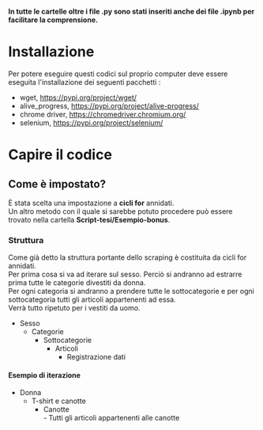 **In tutte le cartelle oltre i file .py sono stati inseriti anche dei file .ipynb per facilitare la comprensione.**  
# Installazione  
Per potere eseguire questi codici sul proprio computer deve essere eseguita l'installazione dei seguenti pacchetti :
- wget, https://pypi.org/project/wget/
- alive_progress, https://pypi.org/project/alive-progress/
- chrome driver, https://chromedriver.chromium.org/
- selenium, https://pypi.org/project/selenium/

# Capire il codice 
## Come è impostato?
È stata scelta una impostazione a **cicli for** annidati.  
Un altro metodo con il quale si sarebbe potuto procedere può essere trovato nella cartella **Script-tesi/Esempio-bonus**.  

### Struttura
Come già detto la struttura portante dello scraping è costituita da cicli for annidati.  
Per prima cosa si va ad iterare sul sesso.  Perciò si andranno ad estrarre prima tutte le categorie divestiti da  donna.  
Per ogni categoria si andranno a prendere tutte le sottocategorie e per ogni sottocategoria tutti gli articoli appartenenti ad essa.  
Verrà tutto ripetuto per i vestiti da uomo.  
- Sesso
  - Categorie
     - Sottocategorie
        - Articoli
           - Registrazione dati 

#### Esempio di iterazione
- Donna 
    - T-shirt e canotte
        - Canotte  
              - Tutti gli articoli appartenenti alle canotte
